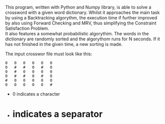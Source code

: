 This program, written with Python and Numpy library, is able to solve a crossword with a given word dictionary.
Whilst it approaches the main task by using a Backtracking algorythm, the execution time if further improved by also using Forward Checking and MRV, thus simplifying the Constraint Satisfaction Problem.  
It also features a somewhat probabilistic algorythim. The words in the dictionary are randomly sorted and the algorythom runs for N seconds. If it has not finished in the given time, a new sorting is made.



The input crosswor file must look like this:
```
0	0	0	0	0	0
0	#	#	0	#	0
0	#	0	0	0	0
0	#	#	0	#	0
#	0	0	0	0	0
0	0	0	0	0	# 
```
- 0 indicates a character
- # indicates a separator
